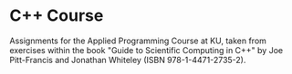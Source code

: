 # C++ Course
Assignments for the Applied Programming Course at KU, taken from exercises within the book "Guide to Scientific Computing in C++" by Joe Pitt-Francis and Jonathan Whiteley (ISBN 978-1-4471-2735-2).
